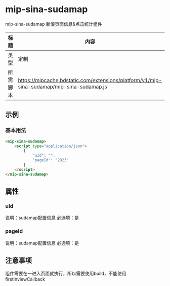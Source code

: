 # mip-sina-sudamap

mip-sina-sudamap 新浪页面信息&点击统计组件

标题|内容
----|----
类型|定制
所需脚本|https://mipcache.bdstatic.com/extensions/platform/v1/mip-sina-sudamap/mip-sina-sudamap.js

## 示例

### 基本用法
```html
<mip-sina-sudamap>
    <script type="application/json">
        {
            "uId": "",
            "pageId": "2823"
        }
    </script>
</mip-sina-sudamap>
```

## 属性

### uId

说明：sudamap配置信息
必选项：是

### pageId

说明：sudamap配置信息
必选项：是

## 注意事项
组件需要在一进入页面就执行，所以需要使用build，不能使用firstInviewCallback